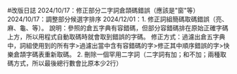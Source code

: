 #改版日誌
2024/10/17：修正部分二字詞倉頡碼錯誤（應該是"窗"等）
2024/10/17：調整部分候選字排序
2024/12/01：1. 修正詞組簡碼取碼錯誤（亮、麻、龜、等）。
說明：參照的倉五字典有容錯碼，但部分容錯碼排在原始正確字碼上方，所以用程式自動取碼時就會取到錯誤的字碼。
修正方式：過濾出倉五字典中，詞組使用到的所有字>過濾出當中含有容錯碼的字>修正其中順序錯誤的字>快樂倉頡字碼表重新取碼。
2. 刪除一個罕用二字詞（二字詞有加；和不加；兩種取碼方式，所以最後總行數會比原本少2行）